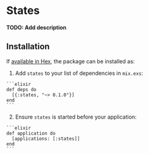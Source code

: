 # States

**TODO: Add description**

## Installation

If [available in Hex](https://hex.pm/docs/publish), the package can be installed as:

  1. Add `states` to your list of dependencies in `mix.exs`:

    ```elixir
    def deps do
      [{:states, "~> 0.1.0"}]
    end
    ```

  2. Ensure `states` is started before your application:

    ```elixir
    def application do
      [applications: [:states]]
    end
    ```

